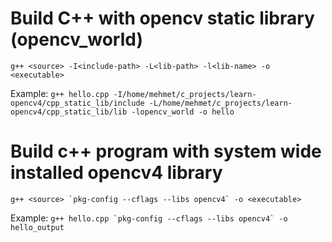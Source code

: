 # Build C++ with opencv static library (opencv_world)
``` g++ <source> -I<include-path> -L<lib-path> -l<lib-name> -o <executable> ```  

Example: 
``` g++ hello.cpp -I/home/mehmet/c_projects/learn-opencv4/cpp_static_lib/include -L/home/mehmet/c_projects/learn-opencv4/cpp_static_lib/lib -lopencv_world -o hello ```  

# Build c++ program with system wide installed opencv4 library
``` g++ <source> `pkg-config --cflags --libs opencv4` -o <executable> ```

Example:
``` g++ hello.cpp `pkg-config --cflags --libs opencv4` -o hello_output ```
